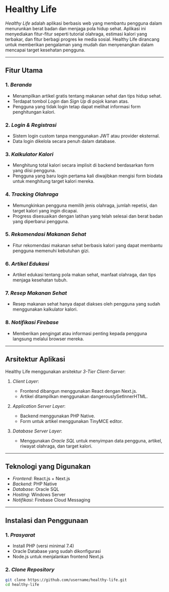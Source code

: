 # Healthy Life

*Healthy Life* adalah aplikasi berbasis web yang membantu pengguna dalam menurunkan berat badan dan menjaga pola hidup sehat. Aplikasi ini menyediakan fitur-fitur seperti tutorial olahraga, estimasi kalori yang terbakar, dan fitur berbagi progres ke media sosial. Healthy Life dirancang untuk memberikan pengalaman yang mudah dan menyenangkan dalam mencapai target kesehatan pengguna.

---

## Fitur Utama

### 1. *Beranda*
   - Menampilkan artikel gratis tentang makanan sehat dan tips hidup sehat.
   - Terdapat tombol *Login* dan *Sign Up* di pojok kanan atas.
   - Pengguna yang tidak login tetap dapat melihat informasi form penghitungan kalori.

### 2. *Login & Registrasi*
   - Sistem login custom tanpa menggunakan JWT atau provider eksternal.
   - Data login dikelola secara penuh dalam database.

### 3. *Kalkulator Kalori*
   - Menghitung total kalori secara implisit di backend berdasarkan form yang diisi pengguna.
   - Pengguna yang baru login pertama kali diwajibkan mengisi form biodata untuk menghitung target kalori mereka.

### 4. *Tracking Olahraga*
   - Memungkinkan pengguna memilih jenis olahraga, jumlah repetisi, dan target kalori yang ingin dicapai.
   - Progress disesuaikan dengan latihan yang telah selesai dan berat badan yang diperbarui pengguna.

### 5. *Rekomendasi Makanan Sehat*
   - Fitur rekomendasi makanan sehat berbasis kalori yang dapat membantu pengguna memenuhi kebutuhan gizi.

### 6. *Artikel Edukasi*
   - Artikel edukasi tentang pola makan sehat, manfaat olahraga, dan tips menjaga kesehatan tubuh.

### 7. *Resep Makanan Sehat*
   - Resep makanan sehat hanya dapat diakses oleh pengguna yang sudah menggunakan kalkulator kalori.

### 8. *Notifikasi Firebase*
   - Memberikan pengingat atau informasi penting kepada pengguna langsung melalui browser mereka.

---

## Arsitektur Aplikasi

Healthy Life menggunakan arsitektur *3-Tier Client-Server*:
1. *Client Layer*:
   - Frontend dibangun menggunakan React dengan Next.js.
   - Artikel ditampilkan menggunakan dangerouslySetInnerHTML.

2. *Application Server Layer*:
   - Backend menggunakan PHP Native.
   - Form untuk artikel menggunakan TinyMCE editor.

3. *Database Server Layer*:
   - Menggunakan *Oracle SQL* untuk menyimpan data pengguna, artikel, riwayat olahraga, dan target kalori.

---

## Teknologi yang Digunakan

- *Frontend*: React.js + Next.js
- *Backend*: PHP Native
- *Database*: Oracle SQL
- *Hosting*: Windows Server
- *Notifikasi*: Firebase Cloud Messaging

---

## Instalasi dan Penggunaan

### 1. *Prasyarat*
   - Install PHP (versi minimal 7.4)
   - Oracle Database yang sudah dikonfigurasi
   - Node.js untuk menjalankan frontend Next.js

### 2. *Clone Repository*
   ```bash
   git clone https://github.com/username/healthy-life.git
   cd healthy-life

